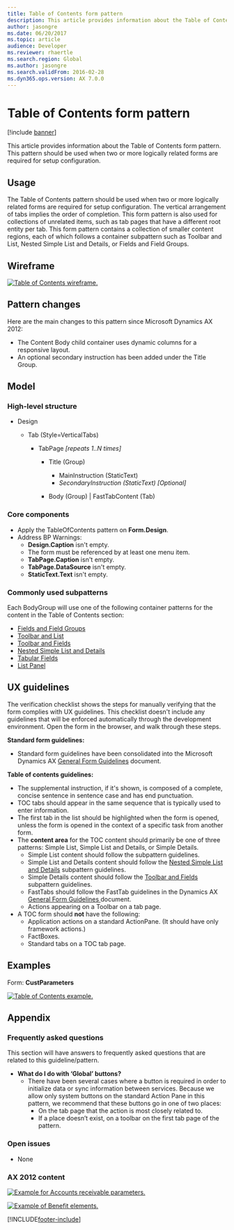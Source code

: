 ```yaml
---
title: Table of Contents form pattern
description: This article provides information about the Table of Contents form pattern, which is used when two or more related forms are required for setup configuration. 
author: jasongre
ms.date: 06/20/2017
ms.topic: article
audience: Developer
ms.reviewer: rhaertle
ms.search.region: Global
ms.author: jasongre
ms.search.validFrom: 2016-02-28
ms.dyn365.ops.version: AX 7.0.0
---
```


# Table of Contents form pattern

[!include [banner](../includes/banner.md)]

This article provides information about the Table of Contents form pattern. This pattern should be used when two or more logically related forms are required for setup configuration. 

## Usage

The Table of Contents pattern should be used when two or more logically related forms are required for setup configuration. The vertical arrangement of tabs implies the order of completion. This form pattern is also used for collections of unrelated items, such as tab pages that have a different root entity per tab. This form pattern contains a collection of smaller content regions, each of which follows a container subpattern such as Toolbar and List, Nested Simple List and Details, or Fields and Field Groups.

## Wireframe

[![Table of Contents wireframe.](./media/toc1.png)](./media/toc1.png)

## Pattern changes
Here are the main changes to this pattern since Microsoft Dynamics AX 2012:

-   The Content Body child container uses dynamic columns for a responsive layout.
-   An optional secondary instruction has been added under the Title Group.

## Model
### High-level structure

- Design

    - Tab (Style=VerticalTabs)

        - TabPage *\[repeats 1..N times\]*

            - Title (Group)

                - MainInstruction (StaticText)
                - *SecondaryInstruction (StaticText) \[Optional\]*

            - Body (Group) | FastTabContent (Tab)

### Core components

-   Apply the TableOfContents pattern on **Form.Design**.
-   Address BP Warnings:
    -   **Design.Caption** isn't empty.
    -   The form must be referenced by at least one menu item.
    -   **TabPage.Caption** isn't empty.
    -   **TabPage.DataSource** isn't empty.
    -   **StaticText.Text** isn't empty.

### Commonly used subpatterns

Each BodyGroup will use one of the following container patterns for the content in the Table of Contents section:

-   [Fields and Field Groups](fields-field-groups-subpattern.md)
-   [Toolbar and List](toolbar-list-subpattern.md)
-   [Toolbar and Fields](toolbar-fields-subpattern.md)
-   [Nested Simple List and Details](nested-simple-list-details-subpattern.md)
-   [Tabular Fields](tabular-fields-subpattern.md)
-   [List Panel](list-panel-subpattern.md)

## UX guidelines
The verification checklist shows the steps for manually verifying that the form complies with UX guidelines. This checklist doesn't include any guidelines that will be enforced automatically through the development environment. Open the form in the browser, and walk through these steps. 

**Standard form guidelines:**

-   Standard form guidelines have been consolidated into the Microsoft Dynamics AX [General Form Guidelines](general-form-guidelines.md) document.

**Table of contents guidelines:**

-   The supplemental instruction, if it's shown, is composed of a complete, concise sentence in sentence case and has end punctuation.
-   TOC tabs should appear in the same sequence that is typically used to enter information.
-   The first tab in the list should be highlighted when the form is opened, unless the form is opened in the context of a specific task from another form.
-   The **content area** for the TOC content should primarily be one of three patterns: Simple List, Simple List and Details, or Simple Details.
    -   Simple List content should follow the subpattern guidelines.
    -   Simple List and Details content should follow the [Nested Simple List and Details](nested-simple-list-details-subpattern.md) subpattern guidelines.
    -   Simple Details content should follow the [Toolbar and Fields](toolbar-fields-subpattern.md) subpattern guidelines.
    -   FastTabs should follow the FastTab guidelines in the Dynamics AX [General Form Guidelines ](general-form-guidelines.md) document.
    -   Actions appearing on a Toolbar on a tab page.
-   A TOC form should **not** have the following:
    -   Application actions on a standard ActionPane. (It should have only framework actions.)
    -   FactBoxes.
    -   Standard tabs on a TOC tab page.

## Examples
Form: **CustParameters** 

[![Table of Contents example.](./media/toc2.png)](./media/toc2.png)

## Appendix
### Frequently asked questions

This section will have answers to frequently asked questions that are related to this guideline/pattern.

-   **What do I do with ‘Global’ buttons?**
    -   There have been several cases where a button is required in order to initialize data or sync information between services. Because we allow only system buttons on the standard Action Pane in this pattern, we recommend that these buttons go in one of two places:
        -   On the tab page that the action is most closely related to.
        -   If a place doesn’t exist, on a toolbar on the first tab page of the pattern.

### Open issues

-   None

### AX 2012 content

[![Example for Accounts receivable parameters.](./media/toc3.png)](./media/toc3.png)

[![Example of Benefit elements.](./media/toc4.png)](./media/toc4.png)


[!INCLUDE[footer-include](../../../includes/footer-banner.md)]